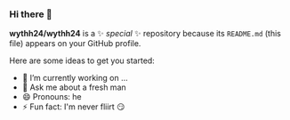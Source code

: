 ### Hi there 👋


**wythh24/wythh24** is a ✨ _special_ ✨ repository because its `README.md` (this file) appears on your GitHub profile.

Here are some ideas to get you started:

- 🔭 I’m currently working on ...
- 💬 Ask me about a fresh man
- 😄 Pronouns: he
- ⚡ Fun fact: I'm never fliirt 😏 
